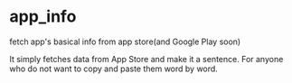 # app_info
fetch app's basical info from app store(and Google Play soon)

It simply fetches data from App Store and make it a sentence.
For anyone who do not want to copy and paste them word by word.  
